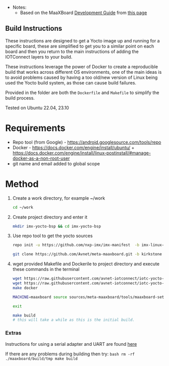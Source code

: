 * Notes:
	* Based on the MaaXBoard [Development Guide](https://www.avnet.com/wps/wcm/connect/onesite/35645cc9-4317-4ca0-a2fa-30cce5f9ff17/MaaXBoard-Mini-Linux-Yocto-Lite-Development_Guide-V1.0-EN.pdf?MOD=AJPERES) from [this page](https://www.avnet.com/wps/portal/us/products/avnet-boards/avnet-board-families/maaxboard/maaxboard?utm_source=hackster)

## Build Instructions

These instructions are designed to get a Yocto image up and running for a specific board, these are simplified to get you to a similar point on each board and then you return to the main instructions of adding the IOTConnect layers to your build.

These instructions leverage the power of Docker to create a reproducible build that works across different OS environments, one of the main ideas is to avoid problems caused by having a too old/new version of Linux being used the Yocto build system, as those can cause build failures.

Provided in the folder are both the `Dockerfile` and `Makefile` to simplify the build process.

Tested on Ubuntu 22.04, 23.10

# Requirements
- Repo tool (from Google) - https://android.googlesource.com/tools/repo
- Docker - https://docs.docker.com/engine/install/ubuntu/ + https://docs.docker.com/engine/install/linux-postinstall/#manage-docker-as-a-non-root-user
- git name and email added to global scope

# Method
1. Create a work directory, for example ~/work
    ```bash
    cd ~/work
    ```

2. Create project directory and enter it
    ```bash
    mkdir imx-yocto-bsp && cd imx-yocto-bsp
    ```

3. Use repo tool to get the yocto sources
    ```bash
    repo init -u https://github.com/nxp-imx/imx-manifest  -b imx-linux-kirkstone -m imx-5.15.71-2.2.2.xml && repo sync
    
    git clone https://github.com/Avnet/meta-maaxboard.git -b kirkstone sources/meta-maaxboard
    ```

4.  wget provided Makefile and Dockerile to project directory and execute these commands in the terminal
    ```bash
    wget https://raw.githubusercontent.com/avnet-iotconnect/iotc-yocto-python-sdk/kirkstone/board_specific_readmes/maaxboard/Makefile && \
    wget https://raw.githubusercontent.com/avnet-iotconnect/iotc-yocto-python-sdk/kirkstone/board_specific_readmes/maaxboard/Dockerfile
    make docker
    
    MACHINE=maaxboard source sources/meta-maaxboard/tools/maaxboard-setup.sh -b maaxboard/build
    
    exit
    
    make build
    # this will take a while as this is the initial build.
    ```

### Extras

Instructions for using a serial adapter and UART are found [here](https://www.hackster.io/monica/getting-started-with-maaxboard-headless-setup-24102b)  

If there are any problems during building then try:
    ```bash
        rm -rf ./maaxboard/build/tmp
        make build
    ```
